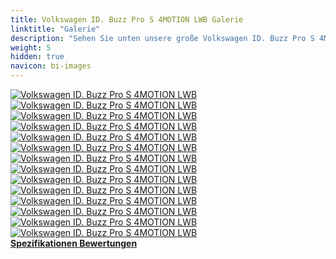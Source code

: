 ```yaml
---
title: Volkswagen ID. Buzz Pro S 4MOTION LWB Galerie
linktitle: "Galerie"
description: "Sehen Sie unten unsere große Volkswagen ID. Buzz Pro S 4MOTION LWB Bildergalerie. Klicken Sie auf die Bilder für hochauflösende Versionen."
weight: 5
hidden: true
navicon: bi-images
---
```

<!-- markdownlint-disable MD033 -->
<div class="row" id ="my-gallery">
	<div class="pswp-grid-item col-6 col-md-4">
		<a href="https://media.evkx.net/multimedia/models/volkswagen/id._buzz/id._buzz_pro_s_4motion_lwb/chargeport_1.jpg"
data-pswp-src="https://media.evkx.net/multimedia/models/volkswagen/id._buzz/id._buzz_pro_s_4motion_lwb/chargeport_1.jpg"
data-pswp-width="3000"
data-pswp-height="2001" 
target="_blank">
			<img src="https://media.evkx.net/multimedia/models/volkswagen/id._buzz/id._buzz_pro_s_4motion_lwb/chargeport_1_xst.jpg" alt="Volkswagen ID. Buzz Pro S 4MOTION LWB" class="img-fluid " />
		</a>
	</div>
	<div class="pswp-grid-item col-6 col-md-4">
		<a href="https://media.evkx.net/multimedia/models/volkswagen/id._buzz/id._buzz_pro_s_4motion_lwb/details_1.jpg"
data-pswp-src="https://media.evkx.net/multimedia/models/volkswagen/id._buzz/id._buzz_pro_s_4motion_lwb/details_1.jpg"
data-pswp-width="3000"
data-pswp-height="2000" 
target="_blank">
			<img src="https://media.evkx.net/multimedia/models/volkswagen/id._buzz/id._buzz_pro_s_4motion_lwb/details_1_xst.jpg" alt="Volkswagen ID. Buzz Pro S 4MOTION LWB" class="img-fluid " />
		</a>
	</div>
	<div class="pswp-grid-item col-6 col-md-4">
		<a href="https://media.evkx.net/multimedia/models/volkswagen/id._buzz/id._buzz_pro_s_4motion_lwb/frontseats_1.jpg"
data-pswp-src="https://media.evkx.net/multimedia/models/volkswagen/id._buzz/id._buzz_pro_s_4motion_lwb/frontseats_1.jpg"
data-pswp-width="3000"
data-pswp-height="2000" 
target="_blank">
			<img src="https://media.evkx.net/multimedia/models/volkswagen/id._buzz/id._buzz_pro_s_4motion_lwb/frontseats_1_xst.jpg" alt="Volkswagen ID. Buzz Pro S 4MOTION LWB" class="img-fluid " />
		</a>
	</div>
	<div class="pswp-grid-item col-6 col-md-4">
		<a href="https://media.evkx.net/multimedia/models/volkswagen/id._buzz/id._buzz_pro_s_4motion_lwb/headlights_1.jpg"
data-pswp-src="https://media.evkx.net/multimedia/models/volkswagen/id._buzz/id._buzz_pro_s_4motion_lwb/headlights_1.jpg"
data-pswp-width="3000"
data-pswp-height="2001" 
target="_blank">
			<img src="https://media.evkx.net/multimedia/models/volkswagen/id._buzz/id._buzz_pro_s_4motion_lwb/headlights_1_xst.jpg" alt="Volkswagen ID. Buzz Pro S 4MOTION LWB" class="img-fluid " />
		</a>
	</div>
	<div class="pswp-grid-item col-6 col-md-4">
		<a href="https://media.evkx.net/multimedia/models/volkswagen/id._buzz/id._buzz_pro_s_4motion_lwb/interior_1.jpg"
data-pswp-src="https://media.evkx.net/multimedia/models/volkswagen/id._buzz/id._buzz_pro_s_4motion_lwb/interior_1.jpg"
data-pswp-width="3000"
data-pswp-height="2000" 
target="_blank">
			<img src="https://media.evkx.net/multimedia/models/volkswagen/id._buzz/id._buzz_pro_s_4motion_lwb/interior_1_xst.jpg" alt="Volkswagen ID. Buzz Pro S 4MOTION LWB" class="img-fluid " />
		</a>
	</div>
	<div class="pswp-grid-item col-6 col-md-4">
		<a href="https://media.evkx.net/multimedia/models/volkswagen/id._buzz/id._buzz_pro_s_4motion_lwb/main_1.jpg"
data-pswp-src="https://media.evkx.net/multimedia/models/volkswagen/id._buzz/id._buzz_pro_s_4motion_lwb/main_1.jpg"
data-pswp-width="3000"
data-pswp-height="2001" 
target="_blank">
			<img src="https://media.evkx.net/multimedia/models/volkswagen/id._buzz/id._buzz_pro_s_4motion_lwb/main_1_xst.jpg" alt="Volkswagen ID. Buzz Pro S 4MOTION LWB" class="img-fluid " />
		</a>
	</div>
	<div class="pswp-grid-item col-6 col-md-4">
		<a href="https://media.evkx.net/multimedia/models/volkswagen/id._buzz/id._buzz_pro_s_4motion_lwb/rearlights_1.jpg"
data-pswp-src="https://media.evkx.net/multimedia/models/volkswagen/id._buzz/id._buzz_pro_s_4motion_lwb/rearlights_1.jpg"
data-pswp-width="3000"
data-pswp-height="2000" 
target="_blank">
			<img src="https://media.evkx.net/multimedia/models/volkswagen/id._buzz/id._buzz_pro_s_4motion_lwb/rearlights_1_xst.jpg" alt="Volkswagen ID. Buzz Pro S 4MOTION LWB" class="img-fluid " />
		</a>
	</div>
	<div class="pswp-grid-item col-6 col-md-4">
		<a href="https://media.evkx.net/multimedia/models/volkswagen/id._buzz/id._buzz_pro_s_4motion_lwb/screens_1.jpg"
data-pswp-src="https://media.evkx.net/multimedia/models/volkswagen/id._buzz/id._buzz_pro_s_4motion_lwb/screens_1.jpg"
data-pswp-width="3000"
data-pswp-height="2000" 
target="_blank">
			<img src="https://media.evkx.net/multimedia/models/volkswagen/id._buzz/id._buzz_pro_s_4motion_lwb/screens_1_xst.jpg" alt="Volkswagen ID. Buzz Pro S 4MOTION LWB" class="img-fluid " />
		</a>
	</div>
	<div class="pswp-grid-item col-6 col-md-4">
		<a href="https://media.evkx.net/multimedia/models/volkswagen/id._buzz/id._buzz_pro_s_4motion_lwb/secondrowseats_1.jpg"
data-pswp-src="https://media.evkx.net/multimedia/models/volkswagen/id._buzz/id._buzz_pro_s_4motion_lwb/secondrowseats_1.jpg"
data-pswp-width="3000"
data-pswp-height="2000" 
target="_blank">
			<img src="https://media.evkx.net/multimedia/models/volkswagen/id._buzz/id._buzz_pro_s_4motion_lwb/secondrowseats_1_xst.jpg" alt="Volkswagen ID. Buzz Pro S 4MOTION LWB" class="img-fluid " />
		</a>
	</div>
	<div class="pswp-grid-item col-6 col-md-4">
		<a href="https://media.evkx.net/multimedia/models/volkswagen/id._buzz/id._buzz_pro_s_4motion_lwb/storage_1.jpg"
data-pswp-src="https://media.evkx.net/multimedia/models/volkswagen/id._buzz/id._buzz_pro_s_4motion_lwb/storage_1.jpg"
data-pswp-width="3000"
data-pswp-height="2001" 
target="_blank">
			<img src="https://media.evkx.net/multimedia/models/volkswagen/id._buzz/id._buzz_pro_s_4motion_lwb/storage_1_xst.jpg" alt="Volkswagen ID. Buzz Pro S 4MOTION LWB" class="img-fluid " />
		</a>
	</div>
	<div class="pswp-grid-item col-6 col-md-4">
		<a href="https://media.evkx.net/multimedia/models/volkswagen/id._buzz/id._buzz_pro_s_4motion_lwb/thridrowseats_1.jpg"
data-pswp-src="https://media.evkx.net/multimedia/models/volkswagen/id._buzz/id._buzz_pro_s_4motion_lwb/thridrowseats_1.jpg"
data-pswp-width="3000"
data-pswp-height="2000" 
target="_blank">
			<img src="https://media.evkx.net/multimedia/models/volkswagen/id._buzz/id._buzz_pro_s_4motion_lwb/thridrowseats_1_xst.jpg" alt="Volkswagen ID. Buzz Pro S 4MOTION LWB" class="img-fluid " />
		</a>
	</div>
	<div class="pswp-grid-item col-6 col-md-4">
		<a href="https://media.evkx.net/multimedia/models/volkswagen/id._buzz/id._buzz_pro_s_4motion_lwb/trunk_1.jpg"
data-pswp-src="https://media.evkx.net/multimedia/models/volkswagen/id._buzz/id._buzz_pro_s_4motion_lwb/trunk_1.jpg"
data-pswp-width="3000"
data-pswp-height="2000" 
target="_blank">
			<img src="https://media.evkx.net/multimedia/models/volkswagen/id._buzz/id._buzz_pro_s_4motion_lwb/trunk_1_xst.jpg" alt="Volkswagen ID. Buzz Pro S 4MOTION LWB" class="img-fluid " />
		</a>
	</div>
	<div class="pswp-grid-item col-6 col-md-4">
		<a href="https://media.evkx.net/multimedia/models/volkswagen/id._buzz/id._buzz_pro_s_4motion_lwb/trunk_2.jpg"
data-pswp-src="https://media.evkx.net/multimedia/models/volkswagen/id._buzz/id._buzz_pro_s_4motion_lwb/trunk_2.jpg"
data-pswp-width="3000"
data-pswp-height="2000" 
target="_blank">
			<img src="https://media.evkx.net/multimedia/models/volkswagen/id._buzz/id._buzz_pro_s_4motion_lwb/trunk_2_xst.jpg" alt="Volkswagen ID. Buzz Pro S 4MOTION LWB" class="img-fluid " />
		</a>
	</div>
	<div class="pswp-grid-item col-6 col-md-4">
		<a href="https://media.evkx.net/multimedia/models/volkswagen/id._buzz/id._buzz_pro_s_4motion_lwb/trunk_3.jpg"
data-pswp-src="https://media.evkx.net/multimedia/models/volkswagen/id._buzz/id._buzz_pro_s_4motion_lwb/trunk_3.jpg"
data-pswp-width="3000"
data-pswp-height="2000" 
target="_blank">
			<img src="https://media.evkx.net/multimedia/models/volkswagen/id._buzz/id._buzz_pro_s_4motion_lwb/trunk_3_xst.jpg" alt="Volkswagen ID. Buzz Pro S 4MOTION LWB" class="img-fluid " />
		</a>
	</div>
</div>
<script type="module">
  import PhotoSwipeLightbox from '/js/photoswipe-lightbox.esm.js';
    const lightbox = new PhotoSwipeLightbox({
       gallery: '#my-gallery',
        children: 'a',
        pswpModule: () => import('/js/photoswipe.esm.js')
    });
lightbox.init();
</script>
<div class="mt-3 mb-3">
<a href="../specifications/" class="text-decoration-none text-black">
<strong><i class="bi-arrow-left"></i> Spezifikationen </strong>
</a>
<a href="../reviews/" class="text-decoration-none text-black float-end">
<strong>Bewertungen <i class="bi-arrow-right"></i></strong>
</a>
</div>
